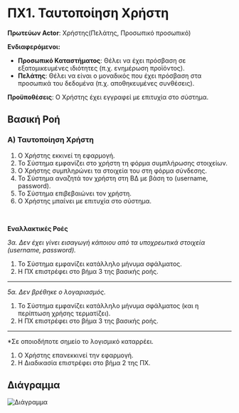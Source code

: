 # ΠΧ1. Ταυτοποίηση Χρήστη

**Πρωτεύων Actor**: Xρήστης(Πελάτης, Προσωπικό προσωπικό) 
 
**Ενδιαφερόμενοι:**
- **Προσωπικό Καταστήματος**: Θέλει να έχει πρόσβαση σε εξατομικευμένες ιδιότητες (π.χ. ενημέρωση προϊόντος).  
- **Πελάτης**: Θέλει να είναι ο μοναδικός που έχει πρόσβαση στα προσωπικά του δεδομένα (π.χ. αποθηκευμένες συνθέσεις).  

**Προϋποθέσεις**: Ο Χρήστης έχει εγγραφεί με επιτυχία στο σύστημα.


## Βασική Ροή

### Α) Ταυτοποίηση Χρήστη

1. Ο Χρήστης εκκινεί τη εφαρμογή.
2. Το Σύστημα εμφανίζει στο χρήστη τη φόρμα συμπλήρωσης στοιχείων.
3. Ο Χρήστης συμπληρώνει τα στοιχεία του στη φόρμα σύνδεσης.
4. Το Σύστημα αναζητά τον χρήστη στη ΒΔ με βάση το (username, password).
5. Το Σύστημα επιβεβαιώνει τον χρήστη.
6. Ο Χρήστης μπαίνει με επιτυχία στο σύστημα.

</br>

**Εναλλακτικές Ροές**

*3α. Δεν έχει γίνει εισαγωγή κάποιου από τα υποχρεωτικά στοιχεία (username, password).*
1. Το Σύστημα εμφανίζει κατάλληλο μήνυμα σφάλματος.
2. Η ΠΧ επιστρέφει στο βήμα 3 της βασικής ροής.
---

*5α. Δεν βρέθηκε ο λογαριασμός.*
1. Το Σύστημα εμφανίζει κατάλληλο μήνυμα σφάλματος (και η περίπτωση χρήσης τερματίζει).
2. Η ΠΧ επιστρέφει στο βήμα 3 της βασικής ροής. 
---

*Σε οποιοδήποτε σημείο το λογισμικό καταρρέει.
1. Ο Χρήστης επανεκκινεί την εφαρμογή. 
2. Η Διαδικασία επιστρέφει στο βήμα 2 της ΠΧ.

## Διάγραμμα
![Διάγραμμα]()